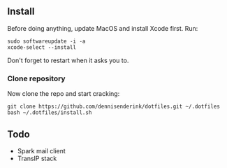 ## Install

Before doing anything, update MacOS and install Xcode first. Run:

	sudo softwareupdate -i -a
	xcode-select --install

Don't forget to restart when it asks you to.

### Clone repository

Now clone the repo and start cracking:

	git clone https://github.com/dennisenderink/dotfiles.git ~/.dotfiles
	bash ~/.dotfiles/install.sh

## Todo
* Spark mail client
* TransIP stack
